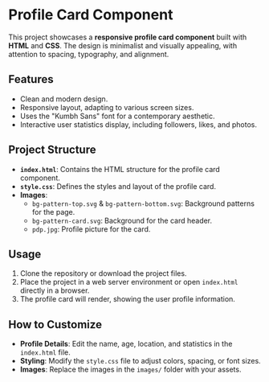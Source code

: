 # Profile Card Component

This project showcases a **responsive profile card component** built with **HTML** and **CSS**. The design is minimalist and visually appealing, with attention to spacing, typography, and alignment.

## Features

- Clean and modern design.
- Responsive layout, adapting to various screen sizes.
- Uses the "Kumbh Sans" font for a contemporary aesthetic.
- Interactive user statistics display, including followers, likes, and photos.

## Project Structure

- **`index.html`**: Contains the HTML structure for the profile card component.
- **`style.css`**: Defines the styles and layout of the profile card.
- **Images**:
  - `bg-pattern-top.svg` & `bg-pattern-bottom.svg`: Background patterns for the page.
  - `bg-pattern-card.svg`: Background for the card header.
  - `pdp.jpg`: Profile picture for the card.

## Usage

1. Clone the repository or download the project files.
2. Place the project in a web server environment or open `index.html` directly in a browser.
3. The profile card will render, showing the user profile information.

## How to Customize

- **Profile Details**: Edit the name, age, location, and statistics in the `index.html` file.
- **Styling**: Modify the `style.css` file to adjust colors, spacing, or font sizes.
- **Images**: Replace the images in the `images/` folder with your assets.

